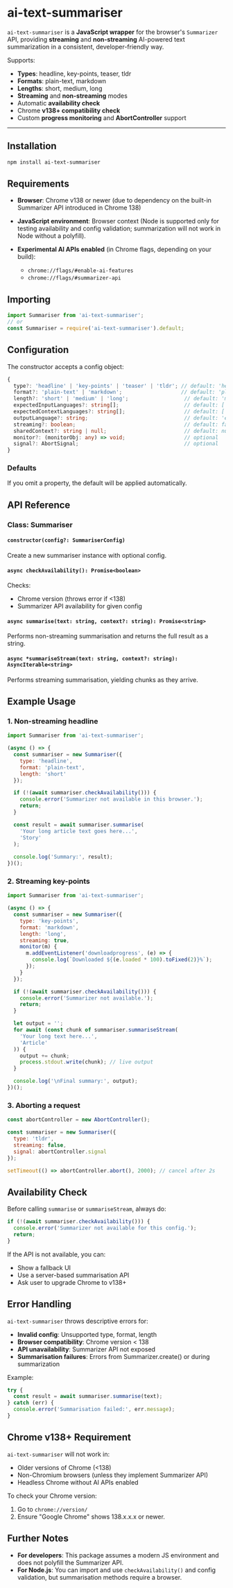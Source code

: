 # ai-text-summariser

`ai-text-summariser` is a **JavaScript wrapper** for the browser's `Summarizer` API, providing **streaming** and **non-streaming** AI-powered text summarization in a consistent, developer-friendly way.

Supports:
- **Types**: headline, key-points, teaser, tldr
- **Formats**: plain-text, markdown
- **Lengths**: short, medium, long
- **Streaming** and **non-streaming** modes
- Automatic **availability check**
- Chrome **v138+ compatibility check**
- Custom **progress monitoring** and **AbortController** support

---

## Installation

```bash
npm install ai-text-summariser
```

## Requirements

- **Browser**: Chrome v138 or newer
  (due to dependency on the built-in Summarizer API introduced in Chrome 138)

- **JavaScript environment**: Browser context (Node is supported only for testing availability and config validation; summarization will not work in Node without a polyfill).

- **Experimental AI APIs enabled** (in Chrome flags, depending on your build):
  - `chrome://flags/#enable-ai-features`
  - `chrome://flags/#summarizer-api`

## Importing

```js
import Summariser from 'ai-text-summariser';
// or
const Summariser = require('ai-text-summariser').default;
```

## Configuration

The constructor accepts a config object:

```ts
{
  type?: 'headline' | 'key-points' | 'teaser' | 'tldr'; // default: 'headline'
  format?: 'plain-text' | 'markdown';                   // default: 'plain-text'
  length?: 'short' | 'medium' | 'long';                  // default: 'medium'
  expectedInputLanguages?: string[];                     // default: ['en']
  expectedContextLanguages?: string[];                   // default: ['en']
  outputLanguage?: string;                               // default: 'en'
  streaming?: boolean;                                   // default: false
  sharedContext?: string | null;                         // default: null
  monitor?: (monitorObj: any) => void;                   // optional
  signal?: AbortSignal;                                  // optional
}
```

### Defaults
If you omit a property, the default will be applied automatically.

## API Reference

### Class: Summariser

#### `constructor(config?: SummariserConfig)`
Create a new summariser instance with optional config.

#### `async checkAvailability(): Promise<boolean>`
Checks:
- Chrome version (throws error if <138)
- Summarizer API availability for given config

#### `async summarise(text: string, context?: string): Promise<string>`
Performs non-streaming summarisation and returns the full result as a string.

#### `async *summariseStream(text: string, context?: string): AsyncIterable<string>`
Performs streaming summarisation, yielding chunks as they arrive.

## Example Usage

### 1. Non-streaming headline

```js
import Summariser from 'ai-text-summariser';

(async () => {
  const summariser = new Summariser({
    type: 'headline',
    format: 'plain-text',
    length: 'short'
  });

  if (!(await summariser.checkAvailability())) {
    console.error('Summarizer not available in this browser.');
    return;
  }

  const result = await summariser.summarise(
    'Your long article text goes here...',
    'Story'
  );
  
  console.log('Summary:', result);
})();
```

### 2. Streaming key-points

```js
import Summariser from 'ai-text-summariser';

(async () => {
  const summariser = new Summariser({
    type: 'key-points',
    format: 'markdown',
    length: 'long',
    streaming: true,
    monitor(m) {
      m.addEventListener('downloadprogress', (e) => {
        console.log(`Downloaded ${(e.loaded * 100).toFixed(2)}%`);
      });
    }
  });

  if (!(await summariser.checkAvailability())) {
    console.error('Summarizer not available.');
    return;
  }

  let output = '';
  for await (const chunk of summariser.summariseStream(
    'Your long text here...',
    'Article'
  )) {
    output += chunk;
    process.stdout.write(chunk); // live output
  }

  console.log('\nFinal summary:', output);
})();
```

### 3. Aborting a request

```js
const abortController = new AbortController();

const summariser = new Summariser({
  type: 'tldr',
  streaming: false,
  signal: abortController.signal
});

setTimeout(() => abortController.abort(), 2000); // cancel after 2s
```

## Availability Check

Before calling `summarise` or `summariseStream`, always do:

```js
if (!(await summariser.checkAvailability())) {
  console.error('Summarizer not available for this config.');
  return;
}
```

If the API is not available, you can:
- Show a fallback UI
- Use a server-based summarisation API
- Ask user to upgrade Chrome to v138+

## Error Handling

`ai-text-summariser` throws descriptive errors for:
- **Invalid config**: Unsupported type, format, length
- **Browser compatibility**: Chrome version < 138
- **API unavailability**: Summarizer API not exposed
- **Summarisation failures**: Errors from Summarizer.create() or during summarization

Example:

```js
try {
  const result = await summariser.summarise(text);
} catch (err) {
  console.error('Summarisation failed:', err.message);
}
```

## Chrome v138+ Requirement

`ai-text-summariser` will not work in:
- Older versions of Chrome (<138)
- Non-Chromium browsers (unless they implement Summarizer API)
- Headless Chrome without AI APIs enabled

To check your Chrome version:
1. Go to `chrome://version/`
2. Ensure "Google Chrome" shows 138.x.x.x or newer.

## Further Notes

- **For developers**: This package assumes a modern JS environment and does not polyfill the Summarizer API.
- **For Node.js**: You can import and use `checkAvailability()` and config validation, but summarisation methods require a browser.